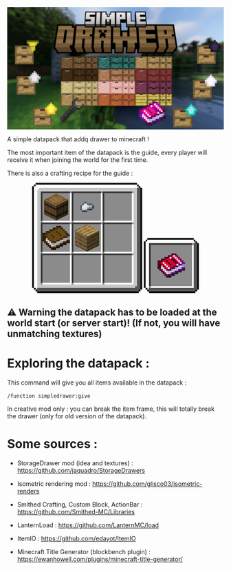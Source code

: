 <img src=https://raw.githubusercontent.com/edayot/SimpleDrawer/master/images/simple_drawer.png align="center">


A simple datapack that addq drawer to minecraft !


The most important item of the datapack is the guide, every player will receive it when joining the world for the first time.

There is also a crafting recipe for the guide :
<p align="center">
<img src=https://raw.githubusercontent.com/edayot/SimpleDrawer/master/assets/simpledrawer/textures/item/font/craft_guide.png> 
<img src=https://raw.githubusercontent.com/edayot/SimpleDrawer/master/assets/simpledrawer/textures/item/font/result_guide.png>
</p>

## ⚠ Warning the datapack has to be loaded at the world start (or server start)! (If not, you will have unmatching textures)


# Exploring the datapack :

This command will give you all items available in the datapack :
```
/function simpledrawer:give
```

In creative mod only : you can break the item frame, this will totally break the drawer (only for old version of the datapack).

# Some sources :
- StorageDrawer mod (idea and textures) : https://github.com/jaquadro/StorageDrawers

- Isometric rendering mod : https://github.com/glisco03/isometric-renders

- Smithed Crafting, Custom Block, ActionBar : https://github.com/Smithed-MC/Libraries

- LanternLoad : https://github.com/LanternMC/load

- ItemIO : https://github.com/edayot/ItemIO

- Minecraft Title Generator (blockbench plugin) : https://ewanhowell.com/plugins/minecraft-title-generator/
